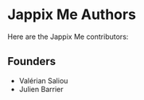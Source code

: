Jappix Me Authors
=================

Here are the Jappix Me contributors:


Founders
--------

* Valérian Saliou
* Julien Barrier
